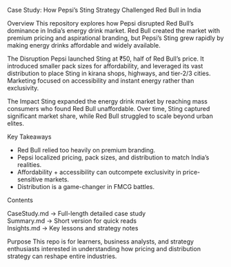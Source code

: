 Case Study: How Pepsi’s Sting Strategy Challenged Red Bull in India

Overview
This repository explores how Pepsi disrupted Red Bull’s dominance in India’s energy drink market. Red Bull created the market with premium pricing and aspirational branding, but Pepsi’s Sting grew rapidly by making energy drinks affordable and widely available.

The Disruption
Pepsi launched Sting at ₹50, half of Red Bull’s price. It introduced smaller pack sizes for affordability, and leveraged its vast distribution to place Sting in kirana shops, highways, and tier-2/3 cities. Marketing focused on accessibility and instant energy rather than exclusivity.

The Impact
Sting expanded the energy drink market by reaching mass consumers who found Red Bull unaffordable. Over time, Sting captured significant market share, while Red Bull struggled to scale beyond urban elites.

Key Takeaways
- Red Bull relied too heavily on premium branding.  
- Pepsi localized pricing, pack sizes, and distribution to match India’s realities.  
- Affordability + accessibility can outcompete exclusivity in price-sensitive markets.  
- Distribution is a game-changer in FMCG battles.

Contents

CaseStudy.md → Full-length detailed case study  
Summary.md → Short version for quick reads  
Insights.md → Key lessons and strategy notes  

Purpose
This repo is for learners, business analysts, and strategy enthusiasts interested in understanding how pricing and distribution strategy can reshape entire industries.
